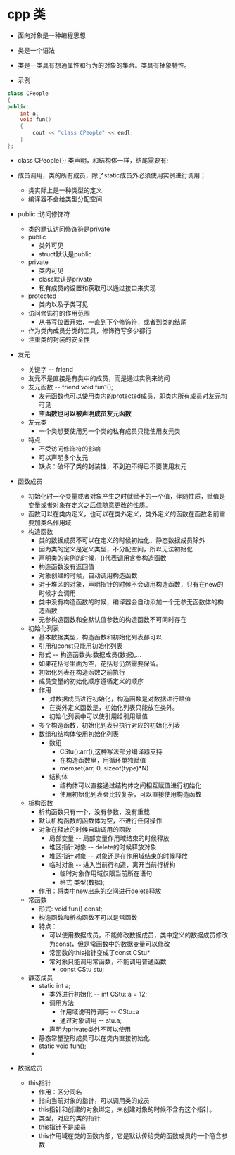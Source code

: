 # cpp 类
- 面向对象是一种编程思想
- 类是一个语法
- 类是一类具有想通属性和行为的对象的集合。类具有抽象特性。

- 示例
```cpp
class CPeople
{
public:
	int a;
	void fun()
	{
		cout << "class CPeople" << endl;
	}
};
```

- class CPeople{}; 类声明，和结构体一样，结尾需要有;

- 成员调用，类的所有成员，除了static成员外必须使用实例进行调用；
	- 类实际上是一种类型的定义
	- 编译器不会给类型分配空间

- public :访问修饰符
	- 类的默认访问修饰符是private
	- public
		- 类外可见
		- struct默认是public
	- private
		- 类内可见
		- class默认是private
		- 私有成员的设置和获取可以通过接口来实现
	- protected
		- 类内以及子类可见
	- 访问修饰符的作用范围
		- 从书写位置开始，一直到下个修饰符，或者到类的结尾
	- 作为类内成员分类的工具，修饰符写多少都行
	- 注重类的封装的安全性

- 友元
	- 关键字 -- friend
	- 友元不是直接是有类中的成员，而是通过实例来访问
	- 友元函数	-- friend void fun1();
		- 友元函数也可以使用类内的protected成员，即类内所有成员对友元均可见
		- **主函数也可以被声明成员友元函数**
	- 友元类
		- 一个类想要使用另一个类的私有成员只能使用友元类
	- 特点
		- 不受访问修饰符的影响
		- 可以声明多个友元
		- 缺点：破坏了类的封装性，不到迫不得已不要使用友元

- 函数成员
	- 初始化时一个变量或者对象产生之时就赋予的一个值，伴随性质，赋值是变量或者对象在定义之后值随意更改的性质。
	- 函数可以在类内定义，也可以在类外定义，类外定义的函数在函数名前需要加类名作用域
	- 构造函数
		- 类的数据成员不可以在定义的时候初始化，静态数据成员除外
		- 因为类的定义是定义类型，不分配空间，所以无法初始化
		- 声明类的实例的时候，()代表调用含参构造函数
		- 构造函数没有返回值
		- 对象创建的时候，自动调用构造函数
		- 对于堆区的对象，声明指针的时候不会调用构造函数，只有在new的时候才会调用
		- 类中没有构造函数的时候，编译器会自动添加一个无参无函数体的构造函数
		- 无参构造函数和全默认值参数的构造函数不可同时存在
	- 初始化列表
		- 基本数据类型，构造函数和初始化列表都可以
		- 引用和const只能用初始化列表
		- 形式 -- 构造函数头:数据成员(数据),...
		- 如果花括号里面为空，花括号仍然需要保留。
		- 初始化列表在构造函数之前执行
		- 成员变量的初始化顺序遵循定义的顺序
		- 作用
			- 对数据成员进行初始化，构造函数是对数据进行赋值
			- 在类外定义函数是，初始化列表只能放在类外。
			- 初始化列表中可以使引用给引用赋值
		- 多个构造函数，初始化列表只执行对应的初始化列表
		- 数组和结构体使用初始化列表
			- 数组
				- CStu():arr();这种写法部分编译器支持
				- 在构造函数里，用循环单独赋值
				- memset(arr, 0, sizeof(type)*N)
			- 结构体
				- 结构体可以直接通过结构体之间相互赋值进行初始化
				- 使用初始化列表会比较复杂，可以直接使用构造函数
	- 析构函数
		- 析构函数只有一个，没有参数，没有重载
		- 默认析构函数的函数体为空，不进行任何操作
		- 对象在释放的时候自动调用的函数
			- 局部变量 -- 局部变量作用域结束的时候释放
			- 堆区指针对象 -- delete的时候释放对象
			- 堆区指针对象 -- 对象还是在作用域结束的时候释放
		 	- 临时对象 -- 进入当前行构造，离开当前行析构
		 		- 临时对象作用域仅限当前所在语句
		 		- 格式 类型(数据);
		- 作用：将类中new出来的空间进行delete释放
	- 常函数
		- 形式: void fun() const;
		- 构造函数和析构函数不可以是常函数
		- 特点：
			- 可以使用数据成员，不能修改数据成员，类中定义的数据成员修改为const，但是常函数中的数据变量可以修改
			- 常函数的this指针变成了const CStu*
			- 常对象只能调用常函数，不能调用普通函数
				- const CStu stu;
	- 静态成员
		- static int a;
			- 类外进行初始化 -- int CStu::a = 12;
			- 调用方法
				- 作用域说明符调用 -- CStu::a
				- 通过对象调用 -- stu.a;
			- 声明为private类外不可以使用
		- 静态常量整形成员可以在类内直接初始化
		- static void fun();
		- 

- 数据成员
	- this指针
		- 作用：区分同名
		- 指向当前对象的指针，可以调用类的成员
		- this指针和创建的对象绑定，未创建对象的时候不含有这个指针。
		- 类型，对应的类的指针
		- this指针不是成员
		- this作用域在类的函数内部，它是默认传给类的函数成员的一个隐含参数
















